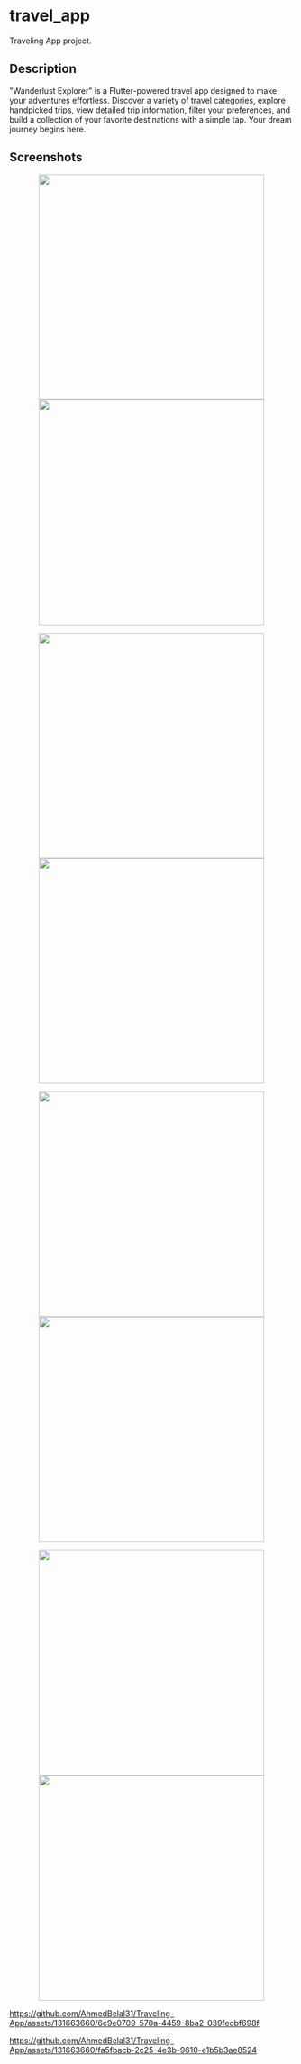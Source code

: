 # travel_app

Traveling App project.

## Description

"Wanderlust Explorer" is a Flutter-powered travel app designed to make your adventures effortless. Discover a variety of travel categories, explore handpicked trips, view detailed trip information, filter your preferences, and build a collection of your favorite destinations with a simple tap. Your dream journey begins here.



## Screenshots
<p align="center">
  <img src="https://github.com/AhmedBelal31/Traveling-App/assets/131663660/7e213db5-f906-437e-82a4-550eecbefafd" width="400" />
  <img src="https://github.com/AhmedBelal31/Traveling-App/assets/131663660/825d65e0-f48c-4c93-8802-ce92c3ec64d5" width="400" />
</p>


<p align="center">
  <img src="https://github.com/AhmedBelal31/Traveling-App/assets/131663660/ef46b71c-d142-4a7e-94cf-1c666f3d8242" width="400" />
  <img src="https://github.com/AhmedBelal31/Traveling-App/assets/131663660/9f0bbfd5-1459-424e-bfc5-a0fde0e0e45f" width="400" />
</p>

<p align="center">
  <img src="https://github.com/AhmedBelal31/Traveling-App/assets/131663660/20cb4d61-e4a4-43c4-af31-12e5f487d52c" width="400" />
  <img src="https://github.com/AhmedBelal31/Traveling-App/assets/131663660/c6c3ab0b-dcde-4b36-9632-dd1324fafdf5" width="400" />
</p>

<p align="center">
  <img src="https://github.com/AhmedBelal31/Traveling-App/assets/131663660/83e23524-b362-4c9f-a32c-a91a5a26a79c" width="400" />



  <img src="https://github.com/AhmedBelal31/Traveling-App/assets/131663660/7c2911cd-3cd3-4b10-9477-52df0fa0fb14" width="400" />
</p>


https://github.com/AhmedBelal31/Traveling-App/assets/131663660/6c9e0709-570a-4459-8ba2-039fecbf698f



https://github.com/AhmedBelal31/Traveling-App/assets/131663660/fa5fbacb-2c25-4e3b-9610-e1b5b3ae8524




